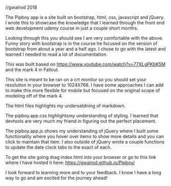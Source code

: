 //gwalrod 2018

The Pipboy app is a site built on bootstrap, html, css, javascript and jQuery. I wrote this to showcase the knowledge that I learned through the front end web development udemy course in just a couple short months.

Looking through this you should see I am very comfortable with the above. Funny story with bootstrap is in the course he focused on the version of bootstrap from about a year and a half ago. I chose to go with the latest and learned I needed to read a lot of documentation.

This was built based on https://www.youtube.com/watch?v=77XLgPKbK5M and the mark 4 in Fallout.

This site is meant to be ran on a crt monitor so you should set your resolution in your browser to 1024X768. I have some approaches I can add to make this more flexible for mobile but focused on the original scope of modeling off of the mark 4.

The html files highlights my undersatdning of markdown.

The pipboy.app.css highlightsmy understanding of styling. I learned that devtools are very much my friend in figuring out the perfect placement.

The pipboy.app.js shows my understanding of jQuery where I built some functionality where you hover over items to show more details and you can click to maintain that item. I also outside of jQuery wrote a couple functions to update the date clock tabs to the exact of each.

To get the site going drag index.html into your browser or go to this link where I have hosted it here: https://gwalrod.github.io/Pipboy/

I look forward to learning more and to your feedback. I know I have a long way to go and am excited for the journey ahead!